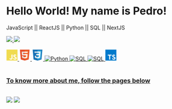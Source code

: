 <h1>Hello World! My name is Pedro!</h1>
<p>JavaScript || ReactJS || Python || SQL || NextJS </p>

<div>
   <a href="https://github.com/pedro-rogel">
   <img height="180em" src="https://github-readme-stats.vercel.app/api?username=pedro-rogel&show_icons=true&theme=tokyonight&include_all_commits=true&count_private=true"/>
   <img height="180em" src="https://github-readme-stats.vercel.app/api/top-langs/?username=pedro-rogel&layout=compact&langs_count=6&theme=tokyonight"/>



</div>
<div style="display: inline_block"><br>
  <img aling="center" alt="JS" height="30" widht="40" src="https://raw.githubusercontent.com/devicons/devicon/master/icons/javascript/javascript-plain.svg">
  <img aling="center" alt="HTML" height="30" widht="40" src="https://raw.githubusercontent.com/devicons/devicon/master/icons/html5/html5-original.svg">
  <img aling="center" alt="CSS" height="30" widht="40" src="https://raw.githubusercontent.com/devicons/devicon/master/icons/css3/css3-original.svg">
  <img aling="center" alt="Python" height="30" widht="40" src="https://s3.dualstack.us-east-2.amazonaws.com/pythondotorg-assets/media/files/python-logo-only.svg">
  <img aling="center" alt="SQL" height="30" widht="40" src="https://www.svgrepo.com/show/331760/sql-database-generic.svg">
  <img aling="center" alt="SQL" height="30" widht="40" src="https://www.svgrepo.com/show/452092/react.svg">
  <img aling="center" alt="JS" height="30" widht="40" src="https://raw.githubusercontent.com/devicons/devicon/master/icons/typescript/typescript-plain.svg">
</div>
 
 <br>
 
  ### To know more about me, follow the pages below
 
<div style="display: inline_block"><br>
 <!--instagram aqui em baixo-->
<a href="https://www.instagram.com/_pedrorogel_/"><img src="https://img.shields.io/badge/-Instagram-%23E4405F?style=for-the-badge&logo=instagram&logoColor=white"></a>
<!--linkedin aqui em baixo-->
<a  href="https://www.linkedin.com/in/pedro-rogel2006/"><img src="https://img.shields.io/badge/-LinkedIn-%230077B5?style=for-the-badge&logo=linkedin&logoColor=white"></a> 
 </div>
